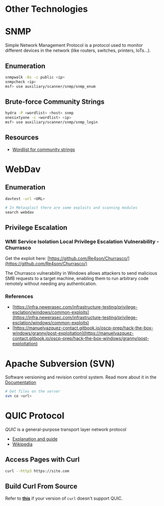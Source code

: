 # Other Technologies
# SNMP

Simple Network Management Protocol is a protocol used to monitor different devices in the network (like routers, switches, printers, IoTs...).

## Enumeration

```bash
snmpwalk -Os -c public <ip>
snmpcheck <ip>
msf> use auxiliary/scanner/snmp/snmp_enum
```

## Brute-force Community Strings

```bash
hydra -P <wordlist> <host> snmp
onesixtyone -c <wordlist> <ip>
msf> use auxiliary/scanner/snmp/snmp_login
```

## Resources

- [Wordlist for community strings](https://github.com/fuzzdb-project/fuzzdb/blob/master/wordlists-misc/wordlist-common-snmp-community-strings.txt)


# WebDav

## Enumeration

```bash
davtest -url <URL>

# In Metasploit there are some exploits and scanning modules
search webdav
```

## Privilege Escalation
### WMI Service Isolation Local Privilege Escalation Vulnerability - Churrasco
Get the exploit here: [https://github.com/Re4son/Churrasco/](https://github.com/Re4son/Churrasco/)

The Churrasco vulnerability in Windows allows attackers to send malicious SMB requests to a target machine, enabling them to run arbitrary code remotely without needing any authentication.

### References
- [https://infra.newerasec.com/infrastructure-testing/privilege-esclation/windows/common-exploits](https://infra.newerasec.com/infrastructure-testing/privilege-esclation/windows/common-exploits)
- [https://manuelvazquez-contact.gitbook.io/oscp-prep/hack-the-box-windows/granny/post-exploitation](https://manuelvazquez-contact.gitbook.io/oscp-prep/hack-the-box-windows/granny/post-exploitation)



# Apache Subversion (SVN)

Software versioning and revision control system. Read more about it in the [Documentation](https://httpd.apache.org/docs/2.4/)

```sh
# Get files on the server
svn co <url>
```



# QUIC Protocol
*QUIC* is a general-purpose transport layer network protocol

- [Explanation and guide](https://www.debugbear.com/blog/http3-quic-protocol-guide)
- [Wikipedia](https://en.wikipedia.org/wiki/QUIC)

## Access Pages with Curl

```bash
curl --http3 https://site.com
```

## Build Curl From Source

Refer to **[this](https://github.com/curl/curl/blob/master/docs/HTTP3.md#quiche-version)** if your version of `curl` doesn't support QUIC.
